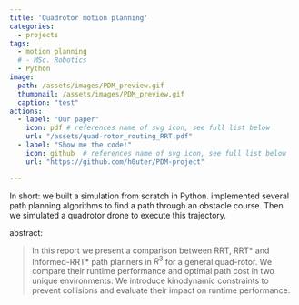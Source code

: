 ```yaml
---
title: 'Quadrotor motion planning'
categories:
  - projects
tags:
  - motion planning
  # - MSc. Robotics
  - Python
image: 
  path: /assets/images/PDM_preview.gif
  thumbnail: /assets/images/PDM_preview.gif
  caption: "test"
actions:
  - label: "Our paper"
    icon: pdf # references name of svg icon, see full list below
    url: "/assets/quad-rotor_routing_RRT.pdf"
  - label: "Show me the code!"
    icon: github  # references name of svg icon, see full list below
    url: "https://github.com/h0uter/PDM-project"

---
```


In short: we built a simulation from scratch in Python. implemented several path planning algorithms to find a path through an obstacle course. Then we simulated a quadrotor drone to execute this trajectory.

abstract:
> In this report we present a comparison between RRT, RRT* and Informed-RRT* path planners in $R^3$ for a general quad-rotor. We compare their runtime performance and optimal path cost in two unique environments. We introduce kinodynamic constraints to prevent collisions and evaluate their impact on runtime performance. 

<!-- [PDM Project](https://github.com/h0uter/PDM-project) -->
